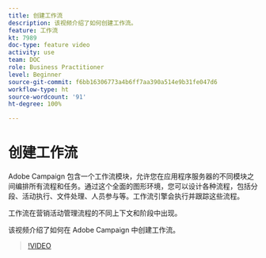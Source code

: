 ```yaml
---
title: 创建工作流
description: 该视频介绍了如何创建工作流。
feature: 工作流
kt: 7989
doc-type: feature video
activity: use
team: DOC
role: Business Practitioner
level: Beginner
source-git-commit: f6bb16306773a4b6ff7aa390a514e9b31fe047d6
workflow-type: ht
source-wordcount: '91'
ht-degree: 100%

---
```



# 创建工作流

Adobe Campaign 包含一个工作流模块，允许您在应用程序服务器的不同模块之间编排所有流程和任务。通过这个全面的图形环境，您可以设计各种流程，包括分段、活动执行、文件处理、人员参与等。工作流引擎会执行并跟踪这些流程。

工作流在营销活动管理流程的不同上下文和阶段中出现。

该视频介绍了如何在 Adobe Campaign 中创建工作流。

>[!VIDEO](https://video.tv.adobe.com/v/25559?quality=12)
